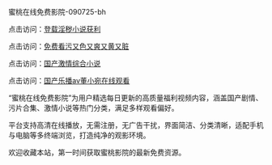 蜜桃在线免费影院-090725-bh

点击访问：<a href="https://heiliao2dmwwy.pages.dev">登载淫秽小说获利</a>

点击访问：<a href="https://heiliaoll4qsx.pages.dev">免费看污又色又爽又黄又脏</a>

点击访问：<a href="https://heiliaowzu4ur.pages.dev">国产激情综合小说</a>

点击访问：<a href="https://heiliaozj3tjd.pages.dev">国产乐播av董小宛在线观看</a>

“蜜桃在线免费影院”为用户精选每日更新的高质量福利视频内容，涵盖国产剧情、污片合集、激情小说等热门分类，满足多样观看偏好。

平台支持高清在线播放，无需注册，无广告干扰，界面简洁、分类清晰，适配手机与电脑等多终端浏览，打造纯净的观影环境。

欢迎收藏本站，第一时间获取蜜桃影院的最新免费资源。

<span style="display:none;">[Canonical link](https://github.com/dungchet20250709/viv12 ）</span>
